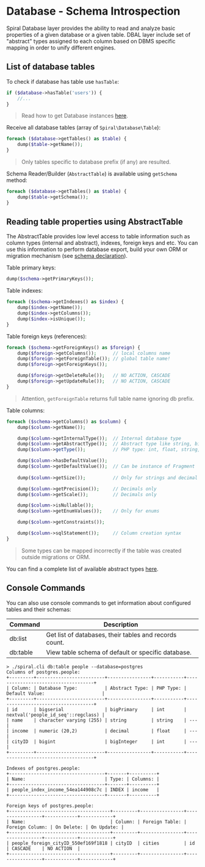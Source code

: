 # Database - Schema Introspection
Spiral Database layer provides the ability to read and analyze basic properties of a given database or a given table.
DBAL layer include set of "abstract" types assigned to each column based on DBMS specific mapping in order to unify 
different engines.

## List of database tables
To check if database has table use `hasTable`:

```php
if ($database->hasTable('users')) {
    //...
}
```

> Read how to get Database instances [here](/database/entity.md).

Receive all database tables (array of `Spiral\Database\Table`):

```php
foreach ($database->getTables() as $table) {
    dump($table->getName());
}
```

> Only tables specific to database prefix (if any) are resulted.

Schema Reader/Builder (`AbstractTable`) is available using `getSchema` method:

```php
foreach ($database->getTables() as $table) {
    dump($table->getSchema());
}
```

## Reading table properties using AbstractTable
The AbstractTable provides low level access to table information such as column types (internal and abstract), indexes,
foreign keys and etc. You can use this information to perform database export, build your own ORM or migration mechanism 
(see [schema declaration](/database/declaration.md)).

Table primary keys:

```php
dump($schema->getPrimaryKeys());
```

Table indexes:

```php
foreach ($schema->getIndexes() as $index) {
    dump($index->getName());
    dump($index->getColumns());
    dump($index->isUnique());
}
```

Table foreign keys (references):

```php
foreach ($schema->getForeignKeys() as $foreign) {
    dump($foreign->getColumns());      // local columns name
    dump($foreign->getForeignTable()); // global table name!
    dump($foreign->getForeignKeys());

    dump($foreign->getDeleteRule());   // NO ACTION, CASCADE
    dump($foreign->getUpdateRule());   // NO ACTION, CASCADE
}
```

> Attention, `getForeignTable` returns full table name ignoring db prefix.

Table columns:

```php
foreach ($schema->getColumns() as $column) {
    dump($column->getName());

    dump($column->getInternalType());  // Internal database type
    dump($column->getAbstractType());  // Abstract type like string, bigInt, enum, text and etc.
    dump($column->getType());          // PHP type: int, float, string, bool

    dump($column->hasDefaultValue()); 
    dump($column->getDefaultValue());  // Can be instance of Fragment
    
    dump($column->getSize());          // Only for strings and decimal values

    dump($column->getPrecision());     // Decimals only
    dump($column->getScale());         // Decimals only

    dump($column->isNullable());
    dump($column->getEnumValues());    // Only for enums

    dump($column->getConstraints());

    dump($column->sqlStatement());     // Column creation syntax
}
```

> Some types can be mapped incorrectly if the table was created outside migrations or ORM.

You can find a complete list of available abstract types [here](/database/declaration.md).

## Console Commands
You can also use console commands to get information about configured tables and their schemas:

Command         | Description 
---             | ---
db:list         | Get list of databases, their tables and records count.
db:table        | View table schema of default or specific database.

```
> ./spiral.cli db:table people --database=postgres
Columns of postgres.people:
+---------+-------------------------+----------------+-----------+------------------------------------+
| Column: | Database Type:          | Abstract Type: | PHP Type: | Default Value:                     |
+---------+-------------------------+----------------+-----------+------------------------------------+
| id      | bigserial               | bigPrimary     | int       | nextval('people_id_seq'::regclass) |
| name    | character varying (255) | string         | string    | ---                                |
| income  | numeric (20,2)          | decimal        | float     | ---                                |
| cityID  | bigint                  | bigInteger     | int       | ---                                |
+---------+-------------------------+----------------+-----------+------------------------------------+

Indexes of postgres.people:
+-----------------------------------+-------+----------+
| Name:                             | Type: | Columns: |
+-----------------------------------+-------+----------+
| people_index_income_54ea144908c7c | INDEX | income   |
+-----------------------------------+-------+----------+

Foreign keys of postgres.people:
+-------------------------------------+---------+----------------+-----------------+------------+------------+
| Name:                               | Column: | Foreign Table: | Foreign Column: | On Delete: | On Update: |
+-------------------------------------+---------+----------------+-----------------+------------+------------+
| people_foreign_cityID_550ef169f1818 | cityID  | cities         | id              | CASCADE    | NO ACTION  |
+-------------------------------------+---------+----------------+-----------------+------------+------------+
```
